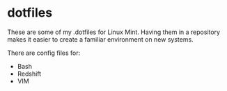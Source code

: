 # dotfiles
These are some of my .dotfiles for Linux Mint.
Having them in a repository makes it easier to create
a familiar environment on new systems.

There are config files for:

* Bash
* Redshift
* VIM
